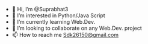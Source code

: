 - 👋 Hi, I’m @Suprabhat3
- 👀 I’m interested in Python/Java Script
- 🌱 I’m currently learning Web.Dev.
- 💞️ I’m looking to collaborate on any Web.Dev. project
- 📫 How to reach me Sdk26150@gmail.com


<!---
Suprabhat3/Suprabhat3 is a ✨ special ✨ repository because its `README.md` (this file) appears on your GitHub profile.
You can click the Preview link to take a look at your changes.
--->
